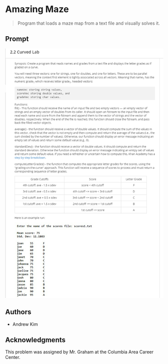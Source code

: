 # Amazing Maze

> Program that loads a maze map from a text file and visually solves it.

## Prompt

![Curved Lab Prompt](https://github.com/ahkim3/Curved-Lab/blob/main/Curved%20Lab%20Prompt.png?raw=true "Prompt")

## Authors
- Andrew Kim

## Acknowledgments

This problem was assigned by Mr. Graham at the Columbia Area Career Center.

